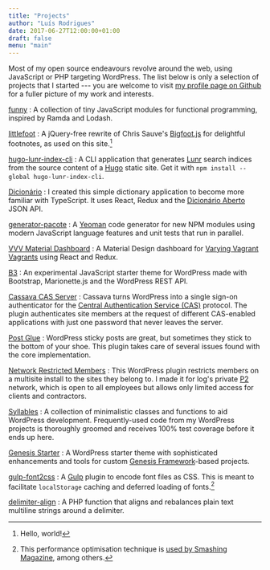 ```yaml
---
title: "Projects"
author: "Luís Rodrigues"
date: 2017-06-27T12:00:00+01:00
draft: false
menu: "main"
---
```


Most of my open source endeavours revolve around the web, using JavaScript or PHP targeting WordPress. The list below is only a selection of projects that I started --- you are welcome to visit [my profile page on Github](https://github.com/goblindegook/) for a fuller picture of my work and interests.

[funny](https://github.com/goblindegook/funny)
: A collection of tiny JavaScript modules for functional programming, inspired by Ramda and Lodash.

[littlefoot](https://www.npmjs.com/package/littlefoot)
: A jQuery-free rewrite of Chris Sauve's [Bigfoot.js](http://www.bigfootjs.com) for delightful footnotes, as used on this site.[^littlefoot]

[hugo-lunr-index-cli](https://www.npmjs.com/package/hugo-lunr-index-cli)
: A CLI application that generates [Lunr](https://lunrjs.com) search indices from the source content of a [Hugo](https://gohugo.io) static site. Get it with `npm install --global hugo-lunr-index-cli`.

[Dicionário](https://github.com/goblindegook/dictionary-react-redux-typescript)
: I created this simple dictionary application to become more familiar with TypeScript. It uses React, Redux and the [Dicionário Aberto](http://dicionario-aberto.net) JSON API.

[generator-pacote](https://www.npmjs.com/package/generator-pacote)
: A [Yeoman](http://yeoman.io/) code generator for new NPM modules using modern JavaScript language features and unit tests that run in parallel.

[VVV Material Dashboard](https://github.com/goblindegook/vvv-material-dashboard)
: A Material Design dashboard for [Varying Vagrant Vagrants](https://github.com/Varying-Vagrant-Vagrants/VVV) using React and Redux.

[B3](http://beebeebee.be)
: An experimental JavaScript starter theme for WordPress made with Bootstrap, Marionette.js and the WordPress REST API.

[Cassava CAS Server](https://wordpress.org/plugins/wp-cas-server/)
: Cassava turns WordPress into a single sign-on authenticator for the [Central Authentication Service (CAS)](https://www.apereo.org/projects/cas) protocol. The plugin authenticates site members at the request of different CAS-enabled applications with just one password that never leaves the server.

[Post Glue](https://wordpress.org/plugins/post-glue/)
: WordPress sticky posts are great, but sometimes they stick to the bottom of your shoe. This plugin takes care of several issues found with the core implementation.

[Network Restricted Members](https://wordpress.org/plugins/network-restricted-members/)
: This WordPress plugin restricts members on a multisite install to the sites they belong to. I made it for log's private [P2](http://p2theme.com) network, which is open to all employees but allows only limited access for clients and contractors.

[Syllables](https://packagist.org/packages/goblindegook/syllables)
: A collection of minimalistic classes and functions to aid WordPress development. Frequently-used code from my WordPress projects is thoroughly groomed and receives 100% test coverage before it ends up here.

[Genesis Starter](https://github.com/goblindegook/genesis-starter)
: A WordPress starter theme with sophisticated enhancements and tools for custom [Genesis Framework](http://www.studiopress.com)-based projects.

[gulp-font2css](https://www.npmjs.com/package/gulp-font2css)
: A [Gulp](http://gulpjs.com/) plugin to encode font files as CSS. This is meant to facilitate `localStorage` caching and deferred loading of fonts.[^localFont]

[delimiter-align](https://packagist.org/packages/goblindegook/delimiter-align)
: A PHP function that aligns and rebalances plain text multiline strings around a delimiter.

[^littlefoot]: Hello, world!
[^localFont]: This performance optimisation technique is [used by Smashing Magazine](https://gist.github.com/hdragomir/8f00ce2581795fd7b1b7), among others.

